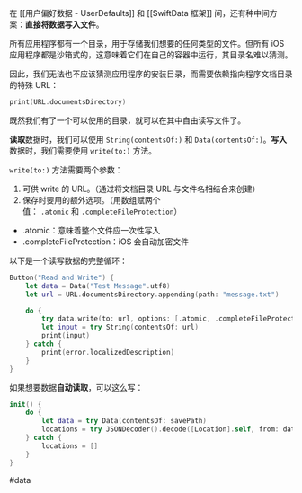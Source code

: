 在 [[用户偏好数据 - UserDefaults]] 和 [[SwiftData 框架]] 间，还有种中间方案：**直接将数据写入文件**。

所有应用程序都有一个目录，用于存储我们想要的任何类型的文件。但所有 iOS 应用程序都是沙箱式的，这意味着它们在自己的容器中运行，其目录名难以猜测。

因此，我们无法也不应该猜测应用程序的安装目录，而需要依赖指向程序文档目录的特殊 URL：

```swift
print(URL.documentsDirectory)
```

既然我们有了一个可以使用的目录，就可以在其中自由读写文件了。

**读取**数据时，我们可以使用 `String(contentsOf:)` 和 `Data(contentsOf:)`。**写入**数据时，我们需要使用 `write(to:)` 方法。

`write(to:)` 方法需要两个参数：

1. 可供 write 的 URL。（通过将文档目录 URL 与文件名相结合来创建）
2. 保存时要用的额外选项。（用数组赋两个值： `.atomic` 和 `.completeFileProtection`）

- .atomic：意味着整个文件应一次性写入
- .completeFileProtection：iOS 会自动加密文件

以下是一个读写数据的完整循环：

```swift
Button("Read and Write") {
    let data = Data("Test Message".utf8)
    let url = URL.documentsDirectory.appending(path: "message.txt")

    do {
        try data.write(to: url, options: [.atomic, .completeFileProtection])
        let input = try String(contentsOf: url)
        print(input)
    } catch {
        print(error.localizedDescription)
    }
}
```

如果想要数据**自动读取**，可以这么写：

```swift
init() {
    do {
        let data = try Data(contentsOf: savePath)
        locations = try JSONDecoder().decode([Location].self, from: data)
    } catch {
        locations = []
    }
}
```

#data 